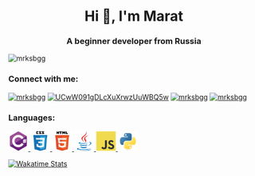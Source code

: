<h1 align="center">Hi 👋, I'm Marat</h1>
<h3 align="center">A beginner developer from Russia</h3>

<p align="left"> <img src="https://komarev.com/ghpvc/?username=mrksbgg&label=Profile%20views&color=0e75b6&style=flat" alt="mrksbgg" /> </p>

<h3 align="left">Connect with me:</h3>
<p align="left">
<a href="https://instagram.com/mrksbgg" target="blank"><img align="center" src="https://raw.githubusercontent.com/rahuldkjain/github-profile-readme-generator/master/src/images/icons/Social/instagram.svg" alt="mrksbgg" height="30" width="40" /></a>
<a href="https://www.youtube.com/c/UCwW091gDLcXuXrwzUuWBQ5w" target="blank"><img align="center" src="https://raw.githubusercontent.com/rahuldkjain/github-profile-readme-generator/master/src/images/icons/Social/youtube.svg" alt="UCwW091gDLcXuXrwzUuWBQ5w" height="30" width="40" /></a>
<a href="https://vk.com/mrksbgg" target="blank"><img align="center" src="https://raw.githubusercontent.com/rahuldkjain/github-profile-readme-generator/master/src/images/icons/Social/vk.svg" alt="mrksbgg" height="30" width="40" /></a>
<a href="https://t.me/mrksbgg" target="blank"><img align="center" src="https://gist.githubusercontent.com/m8rge/4c2b36369c9f936c02ee883ca8ec89f1/raw/c03fd44ee2b63d7a2a195ff44e9bb071e87b4a40/telegram-source-240px.svg" alt="mrksbgg" height="30" width="40" /></a>
</p>

<h3 align="left">Languages:</h3>
<p align="left"> <a href="https://www.w3schools.com/cs/" target="_blank" rel="noreferrer"> <img src="https://raw.githubusercontent.com/devicons/devicon/master/icons/csharp/csharp-original.svg" alt="csharp" width="40" height="40"/> </a> <a href="https://www.w3schools.com/css/" target="_blank" rel="noreferrer"> <img src="https://raw.githubusercontent.com/devicons/devicon/master/icons/css3/css3-original-wordmark.svg" alt="css3" width="40" height="40"/> </a> <a href="https://www.w3.org/html/" target="_blank" rel="noreferrer"> <img src="https://raw.githubusercontent.com/devicons/devicon/master/icons/html5/html5-original-wordmark.svg" alt="html5" width="40" height="40"/> </a> <a href="https://www.java.com" target="_blank" rel="noreferrer"> <img src="https://raw.githubusercontent.com/devicons/devicon/master/icons/java/java-original.svg" alt="java" width="40" height="40"/> </a> <a href="https://developer.mozilla.org/en-US/docs/Web/JavaScript" target="_blank" rel="noreferrer"> <img src="https://raw.githubusercontent.com/devicons/devicon/master/icons/javascript/javascript-original.svg" alt="javascript" width="40" height="40"/> </a> <a href="https://www.python.org" target="_blank" rel="noreferrer"> <img src="https://raw.githubusercontent.com/devicons/devicon/master/icons/python/python-original.svg" alt="python" width="40" height="40"/> </a>

[![Wakatime Stats](https://github-readme-stats.vercel.app/api/wakatime?username=mrksbgg)](https://wakatime.com/@mrksbgg)
